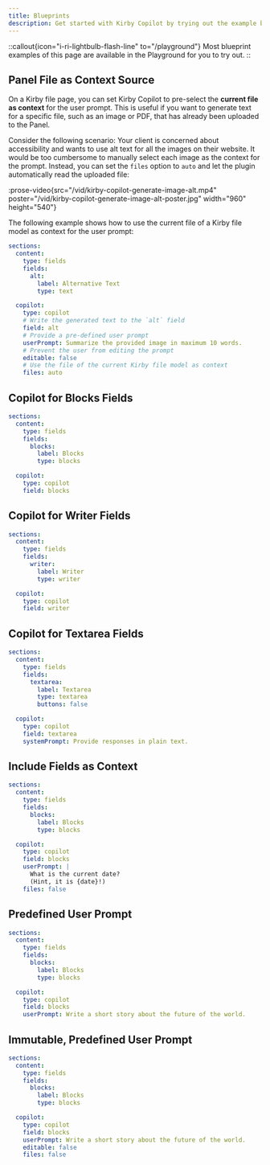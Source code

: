 ```yaml
---
title: Blueprints
description: Get started with Kirby Copilot by trying out the example blueprints.
---
```


::callout{icon="i-ri-lightbulb-flash-line" to="/playground"}
Most blueprint examples of this page are available in the Playground for you to try out.
::

## Panel File as Context Source

On a Kirby file page, you can set Kirby Copilot to pre-select the **current file as context** for the user prompt. This is useful if you want to generate text for a specific file, such as an image or PDF, that has already been uploaded to the Panel.

Consider the following scenario: Your client is concerned about accessibility and wants to use alt text for all the images on their website. It would be too cumbersome to manually select each image as the context for the prompt. Instead, you can set the `files` option to `auto` and let the plugin automatically read the uploaded file:

:prose-video{src="/vid/kirby-copilot-generate-image-alt.mp4" poster="/vid/kirby-copilot-generate-image-alt-poster.jpg" width="960" height="540"}

The following example shows how to use the current file of a Kirby file model as context for the user prompt:

```yaml [pages/default.yml]
sections:
  content:
    type: fields
    fields:
      alt:
        label: Alternative Text
        type: text

  copilot:
    type: copilot
    # Write the generated text to the `alt` field
    field: alt
    # Provide a pre-defined user prompt
    userPrompt: Summarize the provided image in maximum 10 words.
    # Prevent the user from editing the prompt
    editable: false
    # Use the file of the current Kirby file model as context
    files: auto
```

## Copilot for Blocks Fields

```yaml [pages/default.yml]
sections:
  content:
    type: fields
    fields:
      blocks:
        label: Blocks
        type: blocks

  copilot:
    type: copilot
    field: blocks
```

## Copilot for Writer Fields

```yaml [pages/default.yml]
sections:
  content:
    type: fields
    fields:
      writer:
        label: Writer
        type: writer

  copilot:
    type: copilot
    field: writer
```

## Copilot for Textarea Fields

```yaml [pages/default.yml]
sections:
  content:
    type: fields
    fields:
      textarea:
        label: Textarea
        type: textarea
        buttons: false

  copilot:
    type: copilot
    field: textarea
    systemPrompt: Provide responses in plain text.
```

## Include Fields as Context

```yaml [pages/default.yml]
sections:
  content:
    type: fields
    fields:
      blocks:
        label: Blocks
        type: blocks

  copilot:
    type: copilot
    field: blocks
    userPrompt: |
      What is the current date?
      (Hint, it is {date}!)
    files: false
```

## Predefined User Prompt

```yaml [pages/default.yml]
sections:
  content:
    type: fields
    fields:
      blocks:
        label: Blocks
        type: blocks

  copilot:
    type: copilot
    field: blocks
    userPrompt: Write a short story about the future of the world.
```

## Immutable, Predefined User Prompt

```yaml [pages/default.yml]
sections:
  content:
    type: fields
    fields:
      blocks:
        label: Blocks
        type: blocks

  copilot:
    type: copilot
    field: blocks
    userPrompt: Write a short story about the future of the world.
    editable: false
    files: false
```
